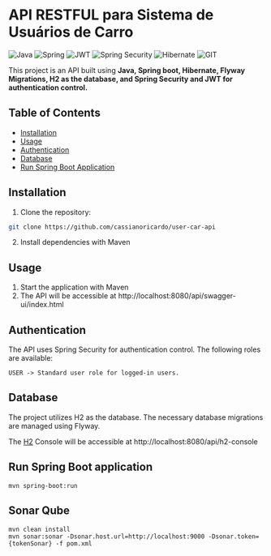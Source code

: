 # API RESTFUL para Sistema de Usuários de Carro

![Java](https://img.shields.io/badge/java-%23ED8B00.svg?style=for-the-badge&logo=openjdk&logoColor=white)
![Spring](https://img.shields.io/badge/spring-%236DB33F.svg?style=for-the-badge&logo=spring&logoColor=white)
![JWT](https://img.shields.io/badge/JWT-black?style=for-the-badge&logo=JSON%20web%20tokens)
![Spring Security](https://img.shields.io/badge/Spring_Security-6DB33F?style=for-the-badge)
![Hibernate](https://img.shields.io/badge/Hibernate-59666C?style=for-the-badge&logo=Hibernate&logoColor=white)
![GIT](https://img.shields.io/badge/GIT-E44C30?style=for-the-badge&logo=git&logoColor=white)

This project is an API built using **Java, Spring boot, Hibernate, Flyway Migrations, H2 as the database, and Spring Security and JWT for authentication control.**

## Table of Contents

- [Installation](#installation)
- [Usage](#usage)
- [Authentication](#authentication)
- [Database](#database)
- [Run Spring Boot Application](#run-spring-boot-application)


## Installation

1. Clone the repository:

```bash
git clone https://github.com/cassianoricardo/user-car-api
```
2. Install dependencies with Maven
## Usage

1. Start the application with Maven
2. The API will be accessible at http://localhost:8080/api/swagger-ui/index.html


## Authentication
The API uses Spring Security for authentication control. The following roles are available:

```
USER -> Standard user role for logged-in users.
```

## Database

The project utilizes H2 as the database. The necessary database migrations are managed using Flyway.

The [H2](https://www.h2database.com/html/main.html) Console will be accessible at http://localhost:8080/api/h2-console

## Run Spring Boot application
```
mvn spring-boot:run
```

## Sonar Qube
```
mvn clean install
mvn sonar:sonar -Dsonar.host.url=http://localhost:9000 -Dsonar.token={tokenSonar} -f pom.xml
```